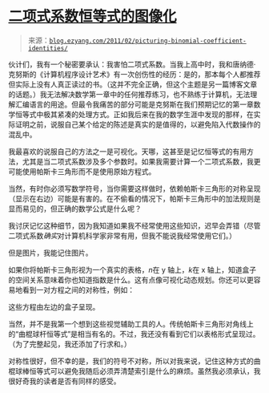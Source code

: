 <!--yml

category: 未分类

date: 2024-07-01 18:17:58

-->

# [二项式系数恒等式的图像化](http://blog.ezyang.com/2011/02/picturing-binomial-coefficient-identities/)

> 来源：[`blog.ezyang.com/2011/02/picturing-binomial-coefficient-identities/`](http://blog.ezyang.com/2011/02/picturing-binomial-coefficient-identities/)

伙计们，我有一个秘密要承认：我害怕二项式系数。当我上高中时，我和唐纳德·克努斯的《计算机程序设计艺术》有一次创伤性的经历：是的，那本每个人都推荐但实际上没有人真正读过的书。（这并不完全正确，但这个主题是另一篇博客文章的话题。）我无法解决数学第一章中的任何推荐练习，也不熟练于计算机，无法理解汇编语言的用途。但最令我痛苦的部分可能是克努斯在我们预期记忆的第一章数学恒等式中极其紧凑的处理方式。正如我后来在我的数学生涯中发现的那样，在实际证明之前，说服自己某个给定的陈述是真实的是值得的，以避免陷入代数操作的混乱中。

我最喜欢的说服自己的方法之一是可视化。天哪，这甚至是记忆恒等式的有用方法，尤其是当二项式系数涉及多个参数时。如果我需要计算一个二项式系数，我更可能使用帕斯卡三角形而不是使用原始方程式。

当然，有时你必须写数学符号，当你需要这样做时，依赖帕斯卡三角形的对称呈现（显示在右边）可能是有害的。在不偷看的情况下，帕斯卡三角形中的加法规则是显而易见的，但正确的数学公式是什么呢？

我讨厌记忆这种细节，因为我知道如果我不经常使用这些知识，迟早会弄错（尽管二项式系数*确实*对计算机科学家非常有用，但我不能说我经常使用它们。）

但是图片，我能记住图片。

如果你将帕斯卡三角形视为一个真实的表格，*n*在 y 轴上，*k*在 x 轴上，知道盒子的空间关系意味着你也知道指数是什么。这有点像可视化动态规划。你还可以更容易地看到一对方程之间的对称性，例如：

这些方程由左边的盒子呈现。

当然，并不是我第一个想到这些视觉辅助工具的人。传统帕斯卡三角形对角线上的“曲棍球杆恒等式”是相当有名的。不过，我还没有看到它们以表格形式呈现过。（为了完整起见，我还添加了行求和。）

对称性很好，但不幸的是，我们的符号不对称，所以对我来说，记住这种方式的曲棍球棒恒等式可以避免我随后必须弄清楚索引是什么的麻烦。虽然我必须承认，我很好奇我的读者是否有同样的感受。

